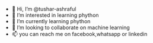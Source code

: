 - 👋 Hi, I’m @tushar-ashraful
- 👀 I’m interested in learning phython
- 🌱 I’m currently learning phython
- 💞️ I’m looking to collaborate on machine learning
- 📫 you can reach me on facebook,whatsapp or linkedin


<!---
tushar-ashraful/tushar-ashraful is a ✨ special ✨ repository because its `README.md` (this file) appears on your GitHub profile.
You can click the Preview link to take a look at your changes.
--->
